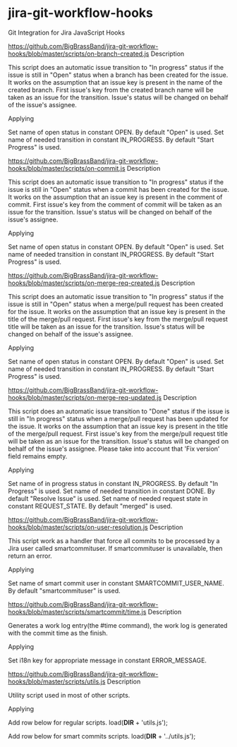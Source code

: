 # jira-git-workflow-hooks
Git Integration for Jira JavaScript Hooks

https://github.com/BigBrassBand/jira-git-workflow-hooks/blob/master/scripts/on-branch-created.js
  Description

  This script does an automatic issue transition to "In progress" status if
  the issue is still in "Open" status when a branch has been created for the issue.
  It works on the assumption that an issue key is present in the name of the created branch.
  First issue's key from the created branch name will be taken as an issue for the transition.
  Issue's status will be changed on behalf of the issue's assignee.

  Applying

  Set name of open status in constant OPEN. By default "Open" is used.
  Set name of needed transition in constant IN_PROGRESS. By default "Start Progress" is used.

https://github.com/BigBrassBand/jira-git-workflow-hooks/blob/master/scripts/on-commit.js
  Description

  This script does an automatic issue transition to "In progress" status if
  the issue is still in "Open" status when a commit has been created for the issue.
  It works on the assumption that an issue key is present in the comment of commit.
  First issue's key from the comment of commit will be taken as an issue for the transition.
  Issue's status will be changed on behalf of the issue's assignee.

  Applying

  Set name of open status in constant OPEN. By default "Open" is used.
  Set name of needed transition in constant IN_PROGRESS. By default "Start Progress" is used.

https://github.com/BigBrassBand/jira-git-workflow-hooks/blob/master/scripts/on-merge-req-created.js
  Description

  This script does an automatic issue transition to "In progress" status if
  the issue is still in "Open" status when a merge/pull request has been created for the issue.
  It works on the assumption that an issue key is present in the title of the merge/pull request.
  First issue's key from the merge/pull request title will be taken as an issue for the transition.
  Issue's status will be changed on behalf of the issue's assignee.

  Applying

  Set name of open status in constant OPEN. By default "Open" is used.
  Set name of needed transition in constant IN_PROGRESS. By default "Start Progress" is used.

https://github.com/BigBrassBand/jira-git-workflow-hooks/blob/master/scripts/on-merge-req-updated.js
  Description

  This script does an automatic issue transition to "Done" status if
  the issue is still in "In progress" status when a merge/pull request has been updated for the issue.
  It works on the assumption that an issue key is present in the title of the merge/pull request.
  First issue's key from the merge/pull request title will be taken as an issue for the transition.
  Issue's status will be changed on behalf of the issue's assignee.
  Please take into account that 'Fix version' field remains empty.

  Applying

  Set name of in progress status in constant IN_PROGRESS. By default "In Progress" is used.
  Set name of needed transition in constant DONE. By default "Resolve Issue" is used.
  Set name of needed request state in constant REQUEST_STATE. By default "merged" is used.

https://github.com/BigBrassBand/jira-git-workflow-hooks/blob/master/scripts/on-user-resolution.js
  Description

  This script work as a handler that force all commits to be processed by a Jira user called smartcommituser.
  If smartcommituser is unavailable, then return an error.

  Applying

  Set name of smart commit user in constant SMARTCOMMIT_USER_NAME. By default "smartcommituser" is used.

https://github.com/BigBrassBand/jira-git-workflow-hooks/blob/master/scripts/smartcommit/time.js
  Description

  Generates a work log entry(the #time command), the work log is generated with the commit time as
  the finish.

  Applying

  Set i18n key for appropriate message in constant ERROR_MESSAGE.

https://github.com/BigBrassBand/jira-git-workflow-hooks/blob/master/scripts/utils.js
  Description

  Utility script used in most of other scripts.

  Applying

  Add row below for regular scripts.
  load(__DIR__ + 'utils.js');

  Add row below for smart commits scripts.
  load(__DIR__ + '../utils.js');

